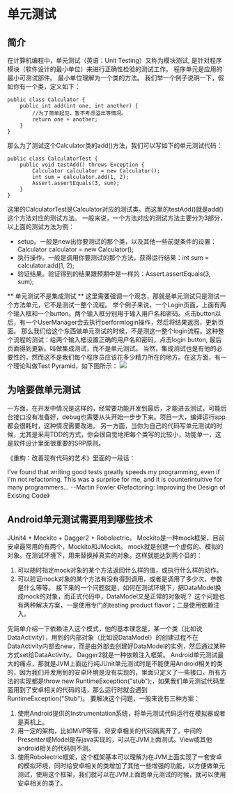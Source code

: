# 单元测试
## 简介
在计算机编程中，单元测试（英语：Unit Testing）又称为模块测试, 是针对程序模块（软件设计的最小单位）来进行正确性检验的测试工作。 程序单元是应用的最小可测试部件。
最小单位理解为一个类的方法。
我们举一个例子说明一下，假如你有一个类，定义如下：
```
public class Calculator {
    public int add(int one, int another) {
        //为了简单起见，暂不考虑溢出等情况。
        return one + another;
    }
}
```
那么为了测试这个Calculator类的add()方法，我们可以写如下的单元测试代码：
```
public class CalculatorTest {
    public void testAdd() throws Exception {
        Calculator calculator = new Calculator();
        int sum = calculator.add(1, 2);
        Assert.assertEquals(3, sum);
    }
}
```
这里的CalculatorTest是Calculator对应的测试类。而这里的testAdd()就是add()这个方法对应的测试方法。
一般来说，一个方法对应的测试方法主要分为3部分，以上面的测试方法为例：
* setup。一般是new出你要测试的那个类，以及其他一些前提条件的设置：Calculator calculator = new Calculator();
* 执行操作。一般是调用你要测试的那个方法，获得运行结果：int sum = calculator.add(1, 2);
* 验证结果。验证得到的结果跟预期中是一样的：Assert.assertEquals(3, sum);
 
** 单元测试不是集成测试 **
这里需要强调一个观念，那就是单元测试只是测试一个方法单元，它不是测试一整个流程。
举个例子来说，一个Login页面，上面有两个输入框和一个button。两个输入框分别用于输入用户名和密码。点击button以后，有一个UserManager会去执行performlogin操作，然后将结果返回，更新页面。
那么我们给这个东西做单元测试的时候，不是测这一整个login流程。这种整个流程的测试：给两个输入框设置正确的用户名和密码，点击login button, 最后页面得到更新。叫做集成测试，而不是单元测试。
当然，集成测试也是有他的必要性的，然而这不是我们每个程序员应该花多少精力所在的地方。在这方面，有一个理论叫做Test Pyramid，如下图所示：
![](http://7xod3k.com1.z0.glb.clouddn.com/qtijqabixtlihxsuujkwnlzelrqnwqnz)
 
## 为啥要做单元测试
一方面，在开发中情况是这样的，经常要功能开发到最后，才能进去测试，可能后台接口没有准备好，debug也需要从头开始一步步下来。项目一大，编译运行app都会很耗时，这种情况需要改进。
另一方面，当你为自己的代码写单元测试的时候，尤其是采用TDD的方式，你会很自觉地把每个类写的比较小，功能单一，这是软件设计里面很重要的SRP原则。
 
《重构：改善现有代码的艺术》里面的一段话：
>
I've found that writing good tests greatly speeds my programming, even if I'm not refactoring. This was a surprise for me, and it is counterintuitive for many programmers...
--Martin Fowler 《Refactoring: Improving the Design of Existing Code》
 
## Android单元测试需要用到哪些技术
JUnit4 + Mockito + Dagger2 + Robolectric。
Mockito是一种mock框架，目前安卓最常用的有两个，Mockito和JMockit。
mock就是创建一个虚假的、模拟的对象。在测试环境下，用来替换掉真实的对象。这样就能达到两个目的：
1. 可以随时指定mock对象的某个方法返回什么样的值，或执行什么样的动作。
2. 可以验证mock对象的某个方法有没有得到调用，或者是调用了多少次，参数是什么等等。
接下来的一个问题就是，如何在测试环境下，把DataModel换成mock的对象，而正式代码中，DataModel又是正常的对象呢？
这个问题也有两种解决方案，一是使用专门的testing product flavor；二是使用依赖注入。
 
先简单介绍一下依赖注入这个模式，他的基本理念是，某一个类（比如说DataActivity），用到的内部对象（比如说DataModel）的创建过程不在DataActivity内部去new，而是由外部去创建好DataModel的实例，然后通过某种方式set给DataActivity。
Dagger2就是一种依赖注入框架。
Android单元测试最大的痛点，那就是JVM上面运行纯JUnit单元测试时是不能使用Android相关的类的，因为我们开发用到的安卓环境是没有实现的，里面只定义了一些接口，所有方法的实现都是throw new RuntimeException("stub");，如果我们单元测试代码里面用到了安卓相关的代码的话，那么运行时就会遇到RuntimeException("Stub")。
要解决这个问题，一般来说有三种方案：
1. 使用Android提供的Instrumentation系统，将单元测试代码运行在模拟器或者是真机上。
2. 用一定的架构，比如MVP等等，将安卓相关的代码隔离开了，中间的Presenter或Model是存java实现的，可以在JVM上面测试。View或其他android相关的代码则不测。
3. 使用Robolectric框架，这个框架基本可以理解为在JVM上面实现了一套安卓的模拟环境，同时给安卓相关的类增加了其他一些增强的功能，以方便做单元测试，使用这个框架，我们就可以在JVM上面跑单元测试的时候，就可以使用安卓相关的类了。
